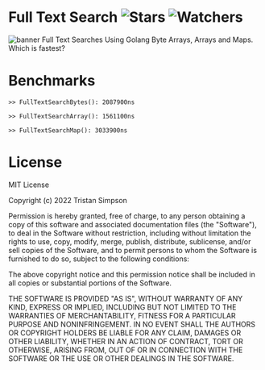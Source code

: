 # Full Text Search ![Stars](https://img.shields.io/github/stars/Simpson-Computer-Technologies-Research/FullTextSearch?color=brightgreen) ![Watchers](https://img.shields.io/github/watchers/Simpson-Computer-Technologies-Research/FullTextSearch?label=Watchers)

![banner](https://user-images.githubusercontent.com/75189508/194181984-b5785fe3-87d8-44df-a6b2-dec78c17e24b.png)
Full Text Searches Using Golang Byte Arrays, Arrays and Maps. Which is fastest?

# Benchmarks

```golang
>> FullTextSearchBytes(): 2087900ns

>> FullTextSearchArray(): 1561100ns

>> FullTextSearchMap(): 3033900ns
```

# License
MIT License

Copyright (c) 2022 Tristan Simpson

Permission is hereby granted, free of charge, to any person obtaining a copy
of this software and associated documentation files (the "Software"), to deal
in the Software without restriction, including without limitation the rights
to use, copy, modify, merge, publish, distribute, sublicense, and/or sell
copies of the Software, and to permit persons to whom the Software is
furnished to do so, subject to the following conditions:

The above copyright notice and this permission notice shall be included in all
copies or substantial portions of the Software.

THE SOFTWARE IS PROVIDED "AS IS", WITHOUT WARRANTY OF ANY KIND, EXPRESS OR
IMPLIED, INCLUDING BUT NOT LIMITED TO THE WARRANTIES OF MERCHANTABILITY,
FITNESS FOR A PARTICULAR PURPOSE AND NONINFRINGEMENT. IN NO EVENT SHALL THE
AUTHORS OR COPYRIGHT HOLDERS BE LIABLE FOR ANY CLAIM, DAMAGES OR OTHER
LIABILITY, WHETHER IN AN ACTION OF CONTRACT, TORT OR OTHERWISE, ARISING FROM,
OUT OF OR IN CONNECTION WITH THE SOFTWARE OR THE USE OR OTHER DEALINGS IN THE
SOFTWARE.

